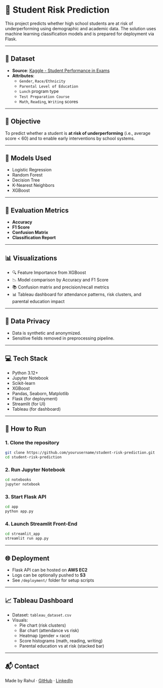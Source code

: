 
# 🎯 Student Risk Prediction

This project predicts whether high school students are at risk of underperforming using demographic and academic data. The solution uses machine learning classification models and is prepared for deployment via Flask.

---

## 📁 Dataset

- **Source**: [Kaggle - Student Performance in Exams](https://www.kaggle.com/datasets/spscientist/students-performance-in-exams)
- **Attributes**:
  - `Gender`, `Race/Ethnicity`
  - `Parental Level of Education`
  - `Lunch` program type
  - `Test Preparation Course`
  - `Math`, `Reading`, `Writing` scores

---

## 🧠 Objective

To predict whether a student is **at risk of underperforming** (i.e., average score < 60) and to enable early interventions by school systems.

---

## 🧪 Models Used

- Logistic Regression
- Random Forest
- Decision Tree
- K-Nearest Neighbors
- XGBoost

---

## 🎯 Evaluation Metrics

- **Accuracy**
- **F1 Score**
- **Confusion Matrix**
- **Classification Report**

---

## 📊 Visualizations

- 🔍 Feature Importance from XGBoost
- 📉 Model comparison by Accuracy and F1 Score
- 📚 Confusion matrix and precision/recall metrics
- 📊 Tableau dashboard for attendance patterns, risk clusters, and parental education impact

---

## 🔐 Data Privacy

- Data is synthetic and anonymized.
- Sensitive fields removed in preprocessing pipeline.

---

## 💻 Tech Stack

- Python 3.12+
- Jupyter Notebook
- Scikit-learn
- XGBoost
- Pandas, Seaborn, Matplotlib
- Flask (for deployment)
- Streamlit (for UI)
- Tableau (for dashboard)

---

## 🚀 How to Run

### 1. Clone the repository

```bash
git clone https://github.com/yourusername/student-risk-prediction.git
cd student-risk-prediction
```

### 2. Run Jupyter Notebook

```bash
cd notebooks
jupyter notebook
```

### 3. Start Flask API

```bash
cd app
python app.py
```

### 4. Launch Streamlit Front-End

```bash
cd streamlit_app
streamlit run app.py
```

---

## 🌐 Deployment

- Flask API can be hosted on **AWS EC2**
- Logs can be optionally pushed to **S3**
- See `/deployment/` folder for setup scripts

---

## 📈 Tableau Dashboard

- Dataset: `tableau_dataset.csv`
- Visuals:
  - Pie chart (risk clusters)
  - Bar chart (attendance vs risk)
  - Heatmap (gender × race)
  - Score histograms (math, reading, writing)
  - Parental education vs at risk (stacked bar)

---

## 📬 Contact

Made by Rahul · [GitHub](https://github.com/yourusername) · [LinkedIn](https://linkedin.com)
